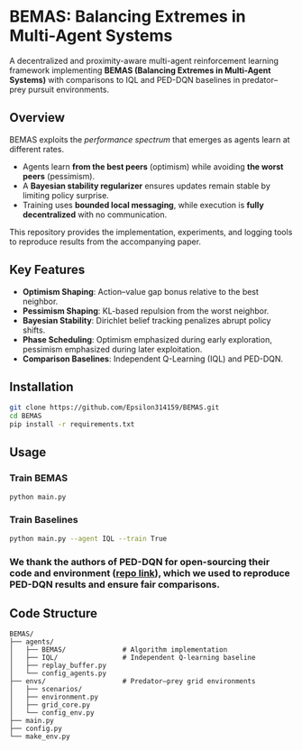# BEMAS: Balancing Extremes in Multi-Agent Systems

A decentralized and proximity-aware multi-agent reinforcement learning framework implementing **BEMAS (Balancing Extremes in Multi-Agent Systems)** with comparisons to IQL and PED-DQN baselines in predator–prey pursuit environments.

## Overview

BEMAS exploits the *performance spectrum* that emerges as agents learn at different rates.  
- Agents learn **from the best peers** (optimism) while avoiding **the worst peers** (pessimism).  
- A **Bayesian stability regularizer** ensures updates remain stable by limiting policy surprise.  
- Training uses **bounded local messaging**, while execution is **fully decentralized** with no communication.

This repository provides the implementation, experiments, and logging tools to reproduce results from the accompanying paper.

## Key Features

- **Optimism Shaping**: Action–value gap bonus relative to the best neighbor.  
- **Pessimism Shaping**: KL-based repulsion from the worst neighbor.  
- **Bayesian Stability**: Dirichlet belief tracking penalizes abrupt policy shifts.  
- **Phase Scheduling**: Optimism emphasized during early exploration, pessimism emphasized during later exploitation.  
- **Comparison Baselines**: Independent Q-Learning (IQL) and PED-DQN.  


## Installation
~~~bash
git clone https://github.com/Epsilon314159/BEMAS.git
cd BEMAS
pip install -r requirements.txt
~~~

## Usage

### Train BEMAS
~~~bash
python main.py
~~~

### Train Baselines
~~~bash
python main.py --agent IQL --train True 
~~~

### We thank the authors of **PED-DQN** for open-sourcing their code and environment ([repo link](https://github.com/ddhostallero/PED-DQN)), which we used to reproduce PED-DQN results and ensure fair comparisons.


## Code Structure
~~~text
BEMAS/
├── agents/
│   ├── BEMAS/              # Algorithm implementation
│   ├── IQL/                # Independent Q-learning baseline
│   ├── replay_buffer.py
│   └── config_agents.py
├── envs/                   # Predator–prey grid environments
│   ├── scenarios/
│   ├── environment.py
│   ├── grid_core.py
│   └── config_env.py
├── main.py
├── config.py
└── make_env.py
~~~

